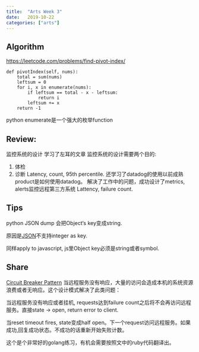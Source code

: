 ```yaml
---
title:  "Arts Week 3"
date:   2019-10-22
categories: ["arts"]
---
```


## Algorithm
https://leetcode.com/problems/find-pivot-index/
```
def pivotIndex(self, nums):
    total = sum(nums)
    leftsum = 0
    for i, x in enumerate(nums):
        if leftsum == total - x - leftsum:
            return i
        leftsum += x
    return -1
```
python enumerate是一个强大的枚举function

## Review:
监控系统的设计
学习了左耳的文章 监控系统的设计需要两个目的: 
1. 体检
2. 诊断
Latency, count, 95th percentile.
还学习了datadog的使用以前成熟product是如何使用datadog。
解决了工作中的问题，成功设计了metrics, alerts监控远程第三方系统 Lattency, failure count.

## Tips
python JSON dump 会把Object‘s key变成string.

原因是[JSON][json]不支持integer as key.

同样apply to javascript, js里Object key必须是string或者symbol.

## Share

[Circuit Breaker Pattern][circuit-breaker]
当远程服务没有响应，大量的访问会造成本机的系统资源浪费或者无响应。这个设计模式解决了此类问题：

当远程服务没有响应或者挂机, requests达到failure count之后将不会再访问远程服务。直接state -> open, return error to client.

当reset timeout fires, state变成half open。下一个request访问远程服务。如果成功,回复成功状态。不成功的话重新开始失败计数。

这个是个非常好的golang练习，有机会需要按照文中的ruby代码翻译出。

[json]: https://www.json.org/

[circuit-breaker]: https://martinfowler.com/bliki/CircuitBreaker.html

[scale-web-design]: http://www.aosabook.org/en/distsys.html
